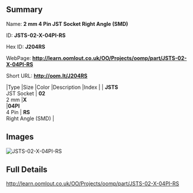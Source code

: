 

## Summary
 
Name: __2 mm 4 Pin JST Socket Right Angle (SMD)__

ID: __JSTS-02-X-04PI-RS__

Hex ID: __J204RS__

WebPage: __http://learn.oomlout.co.uk/OO/Projects/oomp/part/JSTS-02-X-04PI-RS__

Short URL: __http://oom.lt/J204RS__


|Type   |Size   |Color   |Description   |Index   |
| __JSTS__ <br>JST Socket  | __02__<br>2 mm   |__X__<br>    |__04PI__<br>4 Pin    | __RS__<br> Right Angle (SMD) |


## Images
![JSTS-02-X-04PI-RS](http://oomlout.com/oomp-gen/parts/JSTS-02-X-04PI-RS/JSTS-02-X-04PI-RS_420.jpg)

## Full Details

 http://learn.oomlout.co.uk/OO/Projects/oomp/part/JSTS-02-X-04PI-RS

